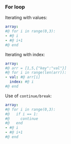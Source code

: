 ### For loop

Iterating with values:

```yaml
array:
#@ for i in range(0,3):
- #@ i
- #@ i+1
#@ end
```

Iterating with index:

```yaml
array:
#@ arr = [1,5,{"key":"val"}]
#@ for i in range(len(arr)):
- val: #@ arr[i]
  index: #@ i
#@ end 
```

Use of `continue/break`:

```yaml
array:
#@ for i in range(0,3):
#@   if i == 1:
#@     continue
#@   end
- #@ i
- #@ i+1
#@ end
```
